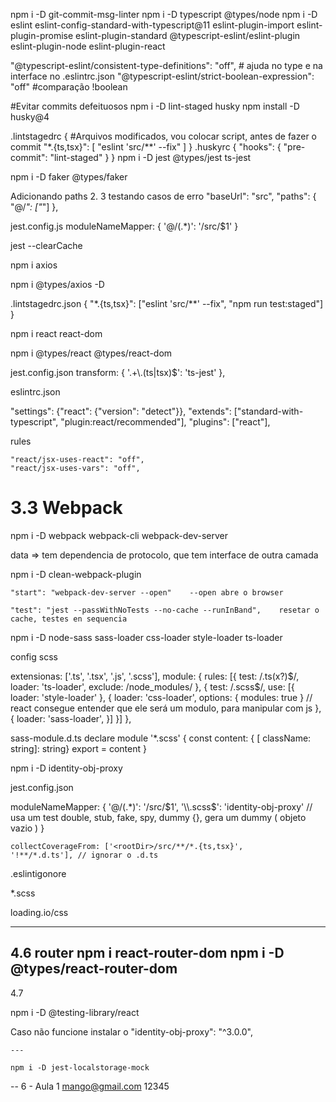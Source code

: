 npm i -D git-commit-msg-linter
npm i -D typescript @types/node
npm i -D eslint eslint-config-standard-with-typescript@11 eslint-plugin-import eslint-plugin-promise eslint-plugin-standard @typescript-eslint/eslint-plugin eslint-plugin-node eslint-plugin-react

"@typescript-eslint/consistent-type-definitions": "off", # ajuda no type e na interface no .eslintrc.json
"@typescript-eslint/strict-boolean-expression": "off" #comparação !boolean

#Evitar commits defeituosos
npm i -D lint-staged husky
npm install -D husky@4

.lintstagedrc
{ #Arquivos modificados, vou colocar script, antes de fazer o commit
"\*.{ts,tsx}": [
"eslint 'src/**' --fix"
]
}
.huskyrc
{
"hooks": {
"pre-commit": "lint-staged"
}
}
npm i -D jest @types/jest ts-jest

npm i -D faker @types/faker

Adicionando paths 2. 3 testando casos de erro
"baseUrl": "src",
"paths": {
"@/_": ["_"]
},

jest.config.js
moduleNameMapper: {
'@/(.\*)': '<rootDir>/src/$1'
}

jest --clearCache

npm i axios

npm i @types/axios -D


.lintstagedrc.json
  {
    "*.{ts,tsx}": ["eslint 'src/**' --fix", "npm run test:staged"]
  }

npm i react react-dom

npm i @types/react @types/react-dom

jest.config.json
  transform: {
    '.+\\.(ts|tsx)$': 'ts-jest'
  },

eslintrc.json

  "settings": {"react": {"version": "detect"}},
  "extends": ["standard-with-typescript", "plugin:react/recommended"],
  "plugins": ["react"],
  
  rules
  
    "react/jsx-uses-react": "off",
    "react/jsx-uses-vars": "off",
    

# 3.3 Webpack
npm i -D webpack webpack-cli webpack-dev-server

  data => tem dependencia de protocolo, que tem interface de outra camada

npm i -D clean-webpack-plugin


    "start": "webpack-dev-server --open"    --open abre o browser
    
    "test": "jest --passWithNoTests --no-cache --runInBand",    resetar o cache, testes en sequencia

npm i -D node-sass sass-loader css-loader style-loader ts-loader

  config scss

  extensionas: ['.ts', '.tsx', '.js', '.scss'],
  module: {
    rules: [{
      test: /\.ts(x?)$/,
      loader: 'ts-loader',
      exclude: /node_modules/
    }, {
      test: /\.scss$/,
      use: [{
        loader: 'style-loader'
      }, {
        loader: 'css-loader',
        options: { modules: true } // react consegue entender que ele será um modulo, para manipular com js
      },
      {
        loader: 'sass-loader',
      }]
    }]
  },

  sass-module.d.ts
    declare module '*.scss' {
      const content: { [ className: string]: string}
      export = content
    }


npm i -D identity-obj-proxy


jest.config.json

  moduleNameMapper: {
    '@/(.*)': '<rootDir>/src/$1',
    '\\.scss$': 'identity-obj-proxy' // usa um test double, stub, fake, spy, dummy {}, gera um dummy ( objeto vazio )
  }

    collectCoverageFrom: ['<rootDir>/src/**/*.{ts,tsx}',
    '!**/*.d.ts'], // ignorar o .d.ts

.eslintigonore
  
  *.scss


  loading.io/css

  ---


4.6 router
  npm i react-router-dom
  npm i -D  @types/react-router-dom
---
4.7 

  npm i -D @testing-library/react

  Caso não funcione instalar o 
  "identity-obj-proxy": "^3.0.0",
    

    ---

    npm i -D jest-localstorage-mock

-- 6 - Aula 1
    mango@gmail.com
    12345